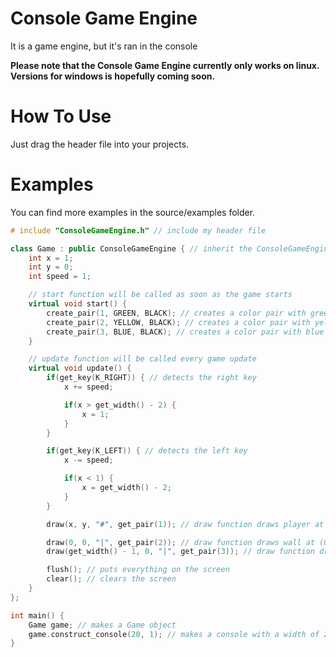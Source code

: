 # Console Game Engine
It is a game engine, but it's ran in the console

**Please note that the Console Game Engine currently only works on linux. Versions for windows is hopefully coming soon.**
# How To Use
Just drag the header file into your projects.
# Examples
You can find more examples in the source/examples folder.

```cpp
# include "ConsoleGameEngine.h" // include my header file

class Game : public ConsoleGameEngine { // inherit the ConsoleGameEngine class
    int x = 1;
    int y = 0;
    int speed = 1;

    // start function will be called as soon as the game starts
    virtual void start() {
        create_pair(1, GREEN, BLACK); // creates a color pair with green text and black background with the id 1
        create_pair(2, YELLOW, BLACK); // creates a color pair with yellow text and black background with the id 2
        create_pair(3, BLUE, BLACK); // creates a color pair with blue text and black background with the id 3
    }

    // update function will be called every game update
    virtual void update() {
        if(get_key(K_RIGHT)) { // detects the right key
            x += speed;

            if(x > get_width() - 2) {
                x = 1;
            }
        }

        if(get_key(K_LEFT)) { // detects the left key
            x -= speed;

            if(x < 1) {
                x = get_width() - 2;
            }
        }

        draw(x, y, "#", get_pair(1)); // draw function draws player at (x, y) with the color pair 1 (green and black)

        draw(0, 0, "|", get_pair(2)); // draw function draws wall at (0, 0) with the color pair 2 (yellow and black)
        draw(get_width() - 1, 0, "|", get_pair(3)); // draw function draws wall at (width - 1, 0) with the color pair 3 (blue and black) the get_width function returns the screen width

        flush(); // puts everything on the screen
        clear(); // clears the screen
    }
};

int main() {
    Game game; // makes a Game object
    game.construct_console(20, 1); // makes a console with a width of 20 and a height of 1
}
```
